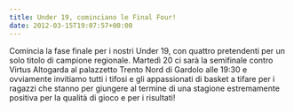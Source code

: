```yaml
---
title: Under 19, cominciano le Final Four!
date: 2012-03-15T19:07:57+00:00
---
```

Comincia la fase finale per i nostri Under 19, con quattro pretendenti per un solo titolo di campione regionale. Martedì 20 ci sarà la semifinale contro Virtus Altogarda al palazzetto Trento Nord di Gardolo alle 19:30 e ovviamente invitiamo tutti i tifosi e gli appassionati di basket a tifare per i ragazzi che stanno per giungere al termine di una stagione estremamente positiva per la qualità di gioco e per i risultati!